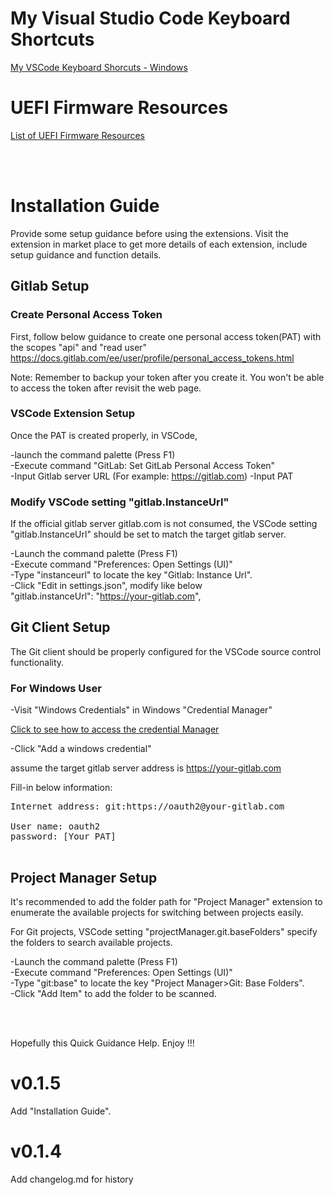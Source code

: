 
# My Visual Studio Code Keyboard Shortcuts
[My VSCode Keyboard Shorcuts - Windows](https://github.com/vangoghynot/vscode-resources/blob/main/doc/my_vscode_win_key_cheatsheet.pdf)


# UEFI Firmware Resources

[List of UEFI Firmware Resources](https://github.com/vangoghynot/FirmwareResources)

<br>
<br>

# Installation Guide

Provide some setup guidance before using the extensions. Visit the extension in market place to get more details of each extension, include setup guidance and function details.

## Gitlab Setup

### Create Personal Access Token

First, follow below guidance to create one personal access token(PAT) with the scopes "api" and "read user"
https://docs.gitlab.com/ee/user/profile/personal_access_tokens.html

Note: Remember to backup your token after you create it. You won't be able to access the token after revisit the web page.

### VSCode Extension Setup

Once the PAT is created properly, in VSCode,

-launch the command palette (Press F1)<br>
-Execute command "GitLab: Set GitLab Personal Access Token"<br>
-Input Gitlab server URL (For example: https://gitlab.com)
-Input PAT

### Modify VSCode setting "gitlab.InstanceUrl"

If the official gitlab server gitlab.com is not consumed, the VSCode setting "gitlab.InstanceUrl" should be set to match the target gitlab server.

-Launch the command palette (Press F1)<br>
-Execute command "Preferences: Open Settings (UI)"<br>
-Type "instanceurl" to locate the key "Gitlab: Instance Url".<br>
-Click "Edit in settings.json", modify like below<br>
"gitlab.instanceUrl": "https://your-gitlab.com",

## Git Client Setup
The Git client should be properly configured for the VSCode source control functionality.
### For Windows User

-Visit "Windows Credentials" in Windows "Credential Manager"

[Click to see how to access the credential Manager](https://support.microsoft.com/en-us/windows/accessing-credential-manager-1b5c916a-6a16-889f-8581-fc16e8165ac0)

-Click "Add a windows credential"

assume the target gitlab server address is https://your-gitlab.com

Fill-in below information:<br>

<pre>
Internet address: git:https://oauth2@your-gitlab.com

User name: oauth2
password: [Your PAT]

</pre>


## Project Manager Setup

It's recommended to add the folder path for "Project Manager" extension to enumerate the available projects for switching between projects easily.

For Git projects, VSCode setting "projectManager.git.baseFolders" specify the folders to search available projects.


-Launch the command palette (Press F1)<br>
-Execute command "Preferences: Open Settings (UI)"<br>
-Type "git:base" to locate the key "Project Manager>Git: Base Folders".<br>
-Click "Add Item" to add the folder to be scanned.<br>

<br>
<br>

Hopefully this Quick Guidance Help. Enjoy !!!


# v0.1.5

Add "Installation Guide".
# v0.1.4

Add changelog.md for history


